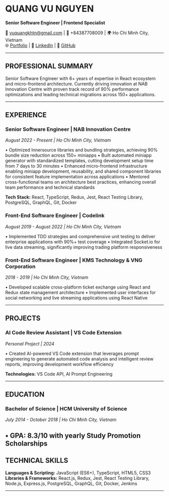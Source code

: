 # QUANG VU NGUYEN
**Senior Software Engineer | Frontend Specialist**

📧 vuquangkhtn@gmail.com | 📱 +84387708009 | 🌍 Ho Chi Minh City, Vietnam  
🌐 [Portfolio](https://vuquangkhtn.github.io) | 💼 [LinkedIn](https://www.linkedin.com/in/ngvuquang) | 🐙 [GitHub](https://github.com/vuquangkhtn/)

---

## PROFESSIONAL SUMMARY
Senior Software Engineer with 6+ years of expertise in React ecosystem and micro-frontend architecture. Currently driving innovation at NAB Innovation Centre with proven track record of 90% performance optimizations and leading technical migrations across 150+ applications.

---

## EXPERIENCE

### **Senior Software Engineer** | NAB Innovation Centre
*August 2022 - Present | Ho Chi Minh City, Vietnam*

• Optimized Innersource libraries and bundling strategies, achieving 90% bundle size reduction across 150+ miniapps
• Built automated miniapp generator with standardized templates, cutting development setup time from 7 days to 30 minutes
• Enhanced micro-frontend infrastructure enabling miniapp development, reusability, and shared component libraries for consistent feature implementation across applications
• Mentored cross-functional teams on architecture best practices, enhancing overall team performance and technical standards

**Tech Stack:** React, TypeScript, Redux, Jest, React Testing Library, PostgreSQL, GraphQL, Git, Docker

### **Front-End Software Engineer** | Codelink
*August 2019 - August 2022 | Ho Chi Minh City, Vietnam*

• Implemented TDD strategies and comprehensive unit testing to deliver enterprise applications with 90%+ test coverage
• Integrated Socket.io for live data streaming, significantly improving trading platform responsiveness

### **Front-End Software Engineer** | KMS Technology & VNG Corporation
*2018 - 2019 | Ho Chi Minh City, Vietnam*

• Developed scalable cross-platform ticket exchange using React and Redux state management architecture
• Implemented user interfaces for social networking and live streaming applications using React Native

---

## PROJECTS

### **AI Code Review Assistant** | VS Code Extension
*Personal Project | 2024*

• Created AI-powered VS Code extension that leverages prompt engineering to generate automated code analysis and intelligent review reports, improving development workflow efficiency

**Technologies:** VS Code API, AI Prompt Engineering

---

## EDUCATION

### **Bachelor of Science** | HCM University of Science
*July 2014 - October 2018 | Ho Chi Minh City, Vietnam*

• **GPA:** 8.3/10 with yearly Study Promotion Scholarships  
---

## TECHNICAL SKILLS

**Languages & Scripting:** JavaScript (ES6+), TypeScript, HTML5, CSS3  
**Libraries & Frameworks:** React.js, Redux, Jest, React Testing Library, Node.js, Express.js, PostgreSQL, GraphQL, Git, Docker, Jenkins

---